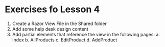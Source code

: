 ﻿# Exercises fo Lesson 4
1. Create a Razor View File in the Shared folder
2. Add some help desk design content
3. Add partial elements that reference the view in the following pages:
a. index
b. AllProducts
c. EditProduct
d. AddProduct
